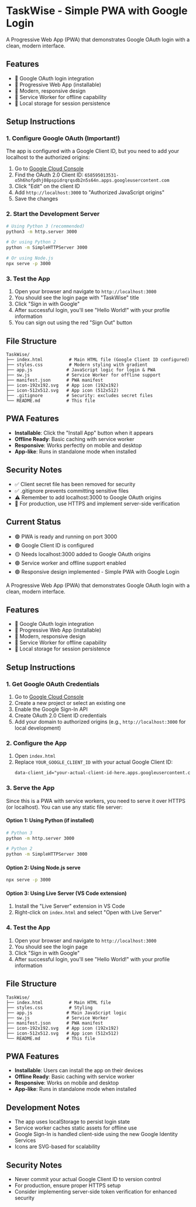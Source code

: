 # TaskWise - Simple PWA with Google Login

A Progressive Web App (PWA) that demonstrates Google OAuth login with a clean, modern interface.

## Features

- 🔐 Google OAuth login integration
- 📱 Progressive Web App (installable)
- 🎨 Modern, responsive design
- 🔄 Service Worker for offline capability
- 💾 Local storage for session persistence

## Setup Instructions

### 1. Configure Google OAuth (Important!)

The app is configured with a Google Client ID, but you need to add your localhost to the authorized origins:

1. Go to [Google Cloud Console](https://console.cloud.google.com/apis/credentials)
2. Find the OAuth 2.0 Client ID: `658595013531-o5h6hofpdhj08pspidrqrqsdb2n5s64n.apps.googleusercontent.com`
3. Click "Edit" on the client ID
4. Add `http://localhost:3000` to "Authorized JavaScript origins"
5. Save the changes

### 2. Start the Development Server

```bash
# Using Python 3 (recommended)
python3 -m http.server 3000

# Or using Python 2
python -m SimpleHTTPServer 3000

# Or using Node.js
npx serve -p 3000
```

### 3. Test the App

1. Open your browser and navigate to `http://localhost:3000`
2. You should see the login page with "TaskWise" title
3. Click "Sign in with Google"
4. After successful login, you'll see "Hello World!" with your profile information
5. You can sign out using the red "Sign Out" button

## File Structure

```
TaskWise/
├── index.html          # Main HTML file (Google Client ID configured)
├── styles.css          # Modern styling with gradient
├── app.js             # JavaScript logic for login & PWA
├── sw.js              # Service Worker for offline support
├── manifest.json      # PWA manifest
├── icon-192x192.svg   # App icon (192x192)
├── icon-512x512.svg   # App icon (512x512)
├── .gitignore         # Security: excludes secret files
└── README.md          # This file
```

## PWA Features

- **Installable**: Click the "Install App" button when it appears
- **Offline Ready**: Basic caching with service worker
- **Responsive**: Works perfectly on mobile and desktop
- **App-like**: Runs in standalone mode when installed

## Security Notes

- ✅ Client secret file has been removed for security
- ✅ .gitignore prevents committing sensitive files
- ⚠️ Remember to add localhost:3000 to Google OAuth origins
- 🔐 For production, use HTTPS and implement server-side verification

## Current Status

- 🟢 PWA is ready and running on port 3000
- 🟢 Google Client ID is configured
- 🟡 Needs localhost:3000 added to Google OAuth origins
- 🟢 Service worker and offline support enabled
- 🟢 Responsive design implemented - Simple PWA with Google Login

A Progressive Web App (PWA) that demonstrates Google OAuth login with a clean, modern interface.

## Features

- 🔐 Google OAuth login integration
- 📱 Progressive Web App (installable)
- 🎨 Modern, responsive design
- 🔄 Service Worker for offline capability
- 💾 Local storage for session persistence

## Setup Instructions

### 1. Get Google OAuth Credentials

1. Go to [Google Cloud Console](https://console.developers.google.com/)
2. Create a new project or select an existing one
3. Enable the Google Sign-In API
4. Create OAuth 2.0 Client ID credentials
5. Add your domain to authorized origins (e.g., `http://localhost:3000` for local development)

### 2. Configure the App

1. Open `index.html`
2. Replace `YOUR_GOOGLE_CLIENT_ID` with your actual Google Client ID:
   ```html
   data-client_id="your-actual-client-id-here.apps.googleusercontent.com"
   ```

### 3. Serve the App

Since this is a PWA with service workers, you need to serve it over HTTPS (or localhost). You can use any static file server:

#### Option 1: Using Python (if installed)
```bash
# Python 3
python -m http.server 3000

# Python 2
python -m SimpleHTTPServer 3000
```

#### Option 2: Using Node.js serve
```bash
npx serve -p 3000
```

#### Option 3: Using Live Server (VS Code extension)
1. Install the "Live Server" extension in VS Code
2. Right-click on `index.html` and select "Open with Live Server"

### 4. Test the App

1. Open your browser and navigate to `http://localhost:3000`
2. You should see the login page
3. Click "Sign in with Google"
4. After successful login, you'll see "Hello World!" with your profile information

## File Structure

```
TaskWise/
├── index.html          # Main HTML file
├── styles.css          # Styling
├── app.js             # Main JavaScript logic
├── sw.js              # Service Worker
├── manifest.json      # PWA manifest
├── icon-192x192.svg   # App icon (192x192)
├── icon-512x512.svg   # App icon (512x512)
└── README.md          # This file
```

## PWA Features

- **Installable**: Users can install the app on their devices
- **Offline Ready**: Basic caching with service worker
- **Responsive**: Works on mobile and desktop
- **App-like**: Runs in standalone mode when installed

## Development Notes

- The app uses localStorage to persist login state
- Service worker caches static assets for offline use
- Google Sign-In is handled client-side using the new Google Identity Services
- Icons are SVG-based for scalability

## Security Notes

- Never commit your actual Google Client ID to version control
- For production, ensure proper HTTPS setup
- Consider implementing server-side token verification for enhanced security